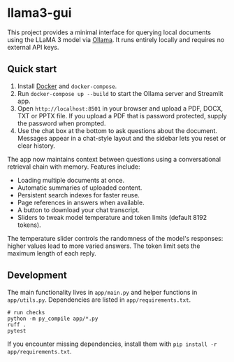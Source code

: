 # llama3-gui

This project provides a minimal interface for querying local documents using the LLaMA 3 model via [Ollama](https://ollama.ai/). It runs entirely locally and requires no external API keys.

## Quick start

1. Install [Docker](https://docs.docker.com/get-docker/) and `docker-compose`.
2. Run `docker-compose up --build` to start the Ollama server and Streamlit app.
3. Open `http://localhost:8501` in your browser and upload a PDF, DOCX, TXT or PPTX file. If you upload a PDF that is password protected, supply the password when prompted.
4. Use the chat box at the bottom to ask questions about the document. Messages appear in a chat-style layout and the sidebar lets you reset or clear history.

The app now maintains context between questions using a conversational retrieval chain with memory. Features include:

- Loading multiple documents at once.
- Automatic summaries of uploaded content.
- Persistent search indexes for faster reuse.
- Page references in answers when available.
- A button to download your chat transcript.
- Sliders to tweak model temperature and token limits (default 8192 tokens).

The temperature slider controls the randomness of the model's responses:
higher values lead to more varied answers. The token limit sets the
maximum length of each reply.

## Development

The main functionality lives in `app/main.py` and helper functions in `app/utils.py`. Dependencies are listed in `app/requirements.txt`.

```
# run checks
python -m py_compile app/*.py
ruff .
pytest
```

If you encounter missing dependencies, install them with `pip install -r app/requirements.txt`.

